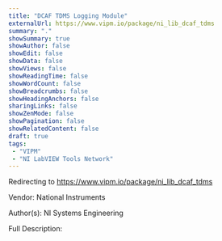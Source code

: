 ```yaml
---
title: "DCAF TDMS Logging Module"
externalUrl: https://www.vipm.io/package/ni_lib_dcaf_tdms
summary: "."
showSummary: true
showAuthor: false
showEdit: false
showData: false
showViews: false
showReadingTime: false
showWordCount: false
showBreadcrumbs: false
showHeadingAnchors: false
sharingLinks: false
showZenMode: false
showPagination: false
showRelatedContent: false
draft: true
tags:
 - "VIPM"
 - "NI LabVIEW Tools Network"
---
```


Redirecting to https://www.vipm.io/package/ni_lib_dcaf_tdms

Vendor: National Instruments

Author(s): NI Systems Engineering
 
Full Description:
